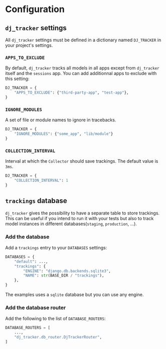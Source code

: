 # Configuration

## `dj_tracker` settings

All `dj_tracker` settings must be defined in a dictionary named `DJ_TRACKER` in your project's settings.

### `APPS_TO_EXCLUDE`

By default, `dj_tracker` tracks all models in all apps except from `dj_tracker` itself and the `sessions` app.
You can add additionnal apps to exclude with this setting:

```python
DJ_TRACKER = {
    "APPS_TO_EXCLUDE": {"third-party-app", "test-app"},
}
```

### `IGNORE_MODULES`

A set of file or module names to ignore in tracebacks.

```python
DJ_TRACKER = {
    "IGNORE_MODULES": {"some_app", "lib/module"}
}
```

### `COLLECTION_INTERVAL`

Interval at which the `Collector` should save trackings. The default value is `3ms`.

```python
DJ_TRACKER = {
    "COLLECTION_INTERVAL": 1
}
```

## `trackings` database

`dj_tracker` gives the possibility to have a separate table to store trackings. This can be useful if you intend to run it with your tests but also to track model instances in different databases(`staging`, `production`, ...).

### Add the database

Add a `trackings` entry to your `DATABASES` settings:

```python
DATABASES = {
    "default": ...,
    "trackings": {
        "ENGINE": "django.db.backends.sqlite3",
        "NAME": str(BASE_DIR / "trackings"),
    },
}
```

The examples uses a `sqlite` database but you can use any engine.

### Add the database router

Add the following to the list of `DATABASE_ROUTERS`:

```python
DATABASE_ROUTERS = [
    ...,
    "dj_tracker.db_router.DjTrackerRouter",
]
```
